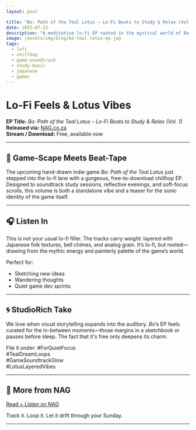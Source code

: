 ```yaml
---
layout: post

title: "Bo: Path of the Teal Lotus – Lo-Fi Beats to Study & Relax (Vol. 1)"
date: 2025-07-21
description: "A meditative lo-fi EP rooted in the mystical world of Bo: Path of the Teal Lotus."
image: /assets/img/blog/bo-teal-lotus-ep.jpg
tags:
  - lofi
  - chillhop
  - game-soundtrack
  - study-music
  - japanese
  - games
---
```


# Lo-Fi Feels & Lotus Vibes

**EP Title:** *Bo: Path of the Teal Lotus – Lo-Fi Beats to Study & Relax (Vol. 1)*  
**Released via:** [NAG.co.za](https://www.nag.co.za/2025/07/21/lo-fi-feels-and-lotus-vibes-bo-path-of-the-teal-lotus-drops-a-free-chill-ep/)  
**Stream / Download:** Free, available now

---

## 🌸 Game-Scape Meets Beat-Tape
The upcoming hand-drawn indie game *Bo: Path of the Teal Lotus* just stepped into the lo-fi lane with a gorgeous, free-to-download chillhop EP. Designed to soundtrack study sessions, reflective evenings, and soft-focus scrolls, this volume is both a standalone vibe and a teaser for the sonic identity of the game itself.

---

## 🎧 Listen In
This is not your usual lo-fi filler. The tracks carry weight: layered with Japanese folk textures, bell chimes, and analog grain. It’s lo-fi, but rooted—drawing from the mythic energy and painterly palette of the game’s world.

Perfect for:
- Sketching new ideas
- Wandering thoughts
- Quiet game dev sprints

---

## 🌀 StudioRich Take
We love when visual storytelling expands into the auditory. *Bo*’s EP feels curated for the in-between moments—those margins in a sketchbook or pauses before sleep. The fact that it's free only deepens its charm.

File it under:
#ForQuietFocus  
#TealDreamLoops  
#GameSoundtrackGlow  
#LotusLayeredVibes

---

## 🔗 More from NAG
[Read + Listen on NAG](https://www.nag.co.za/2025/07/21/lo-fi-feels-and-lotus-vibes-bo-path-of-the-teal-lotus-drops-a-free-chill-ep/)

Track it. Loop it. Let it drift through your Sunday.

---

